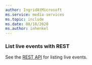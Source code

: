 ```yaml
---
author: IngridAtMicrosoft
ms.service: media-services 
ms.topic: include
ms.date: 08/18/2020
ms.author: inhenkel
---
```


### List live events with REST

See the [REST API](/rest/api/media/live-events/list) for listing live events.
